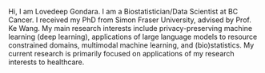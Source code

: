 Hi, I am Lovedeep Gondara. I am a Biostatistician/Data Scientist at BC Cancer. I received my PhD from Simon Fraser University, advised by Prof. Ke Wang. My main research interests include privacy-preserving machine learning (deep learning), applications of large language models to resource constrained domains, multimodal machine learning, and (bio)statistics. My current research is primarily focused on applications of my research interests to healthcare.
